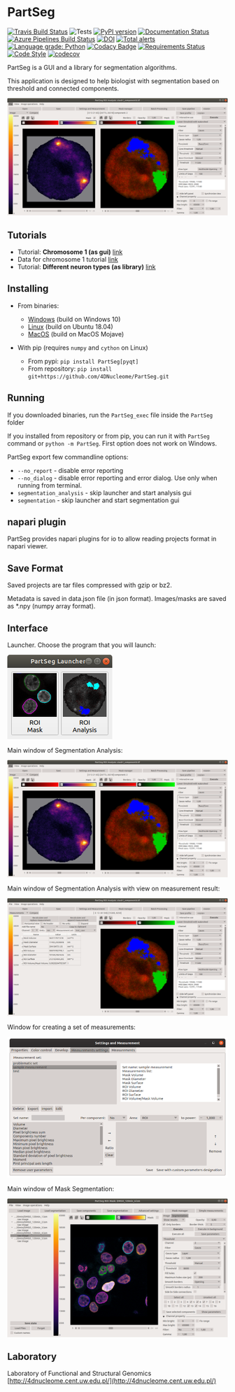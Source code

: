 # PartSeg

[![Travis Build Status](https://travis-ci.com/4DNucleome/PartSeg.svg?branch=master)](https://travis-ci.com/4DNucleome/PartSeg)
![Tests](https://github.com/4DNucleome/PartSeg/workflows/Tests/badge.svg?branch=master)
[![PyPI version](https://badge.fury.io/py/PartSeg.svg)](https://badge.fury.io/py/PartSeg)
[![Documentation Status](https://readthedocs.org/projects/partseg/badge/?version=latest)](https://partseg.readthedocs.io/en/latest/?badge=latest)
[![Azure Pipelines Build Status](https://dev.azure.com/PartSeg/PartSeg/_apis/build/status/4DNucleome.PartSeg?branchName=master)](https://dev.azure.com/PartSeg/PartSeg/_build/latest?definitionId=1&branchName=master)
[![DOI](https://zenodo.org/badge/166421141.svg)](https://zenodo.org/badge/latestdoi/166421141)
[![Total alerts](https://img.shields.io/lgtm/alerts/g/4DNucleome/PartSeg.svg?logo=lgtm&logoWidth=18)](https://lgtm.com/projects/g/4DNucleome/PartSeg/alerts/)
[![Language grade: Python](https://img.shields.io/lgtm/grade/python/g/4DNucleome/PartSeg.svg?logo=lgtm&logoWidth=18)](https://lgtm.com/projects/g/4DNucleome/PartSeg/context:python)
[![Codacy Badge](https://api.codacy.com/project/badge/Grade/6c6bef8ebb6a4785a7a1a2da88524661)](https://www.codacy.com/manual/Czaki/PartSeg?utm_source=github.com&amp;utm_medium=referral&amp;utm_content=4DNucleome/PartSeg&amp;utm_campaign=Badge_Grade)
[![Requirements Status](https://requires.io/github/4DNucleome/PartSeg/requirements.svg?branch=develop)](https://requires.io/github/4DNucleome/PartSeg/requirements/?branch=master)
[![Code Style](https://img.shields.io/badge/code%20style-black-000000.svg)](https://github.com/psf/black)
[![codecov](https://codecov.io/gh/4DNucleome/PartSeg/branch/master/graph/badge.svg?token=nbAbkOAe1C)](https://codecov.io/gh/4DNucleome/PartSeg)

PartSeg is a GUI and a library for segmentation algorithms.

This application is designed to help biologist with segmentation based on threshold and connected components.

![interface](images/roi_analysis.png)

## Tutorials

-   Tutorial: **Chromosome 1 (as gui)** [link](https://github.com/4DNucleome/PartSeg/blob/master/tutorials/tutorial-chromosome-1/tutorial-chromosome1_16.md)
-   Data for chromosome 1 tutorial [link](https://4dnucleome.cent.uw.edu.pl/PartSeg/Downloads/PartSeg_samples.zip)
-   Tutorial: **Different neuron types (as library)** [link](https://github.com/4DNucleome/PartSeg/blob/master/tutorials/tutorial_neuron_types/Neuron_types_example.ipynb)

## Installing

-   From binaries:
    -   [Windows](https://4dnucleome.cent.uw.edu.pl/PartSeg/Downloads/PartSeg-lastest-windows.zip) (build on Windows 10)
    -   [Linux](https://4dnucleome.cent.uw.edu.pl/PartSeg/Downloads/PartSeg-lastest-linux.zip) (build on Ubuntu 18.04)
    -   [MacOS](https://4dnucleome.cent.uw.edu.pl/PartSeg/Downloads/PartSeg-lastest-macos.zip) (build on MacOS Mojave)

-   With pip (requires `numpy` and `cython` on Linux)
    -   From pypi: `pip install PartSeg[pyqt]`
    -   From repository: `pip install git+https://github.com/4DNucleome/PartSeg.git`

## Running

If you downloaded binaries, run the `PartSeg_exec` file inside the `PartSeg` folder

If you installed from repository or from pip, you can run it with `PartSeg` command or `python -m PartSeg`.
First option does not work on Windows.

PartSeg export few commandline options:

-   `--no_report` - disable error reporting
-   `--no_dialog` - disable error reporting and error dialog. Use only when running from terminal.
-   `segmentation_analysis` - skip launcher and start analysis gui
-   `segmentation` - skip launcher and start segmentation gui

## napari plugin

PartSeg provides napari plugins for io to allow reading projects format in napari viewer.

## Save Format

Saved projects are tar files compressed with gzip or bz2.

Metadata is saved in data.json file (in json format).
Images/masks are saved as *.npy (numpy array format).

## Interface

Launcher. Choose the program that you will launch:

![launcher](images/launcher.png)

Main window of Segmentation Analysis:

![interface](images/roi_analysis.png)

Main window of Segmentation Analysis with view on measurement result:

![interface](images/roi_analysis2.png)

Window for creating a set of measurements:

![statistics](images/measurement.png)

Main window of Mask Segmentation:

![mask interface](images/roi_mask.png)

## Laboratory

Laboratory of Functional and Structural Genomics
[http://4dnucleome.cent.uw.edu.pl/](http://4dnucleome.cent.uw.edu.pl/)
